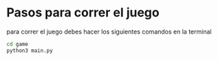 # Pasos para correr el juego

para correr el juego debes hacer los siguientes comandos en la terminal
```sh
cd game
python3 main.py
```